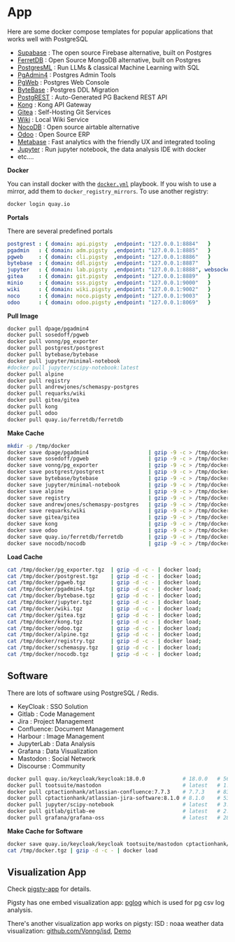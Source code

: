 # App

Here are some docker compose templates for popular applications that works well with PostgreSQL

* [Supabase](supabase/) : The open source Firebase alternative, built on Postgres
* [FerretDB](ferretdb/) : Open Source MongoDB alternative, built on Postgres
* [PostgresML](pgml/) : Run LLMs & classical Machine Learning with SQL
* [PgAdmin4](pgadmin/) : Postgres Admin Tools
* [PgWeb](pgweb/) : Postgres Web Console
* [ByteBase](bytebase/) : Postgres DDL Migration
* [PostgREST](postgrest/) : Auto-Generated PG Backend REST API
* [Kong](kong/) : Kong API Gateway
* [Gitea](gitea/) : Self-Hosting Git Services
* [Wiki](wiki/) : Local Wiki Service
* [NocoDB](nocodb/) : Open source airtable alternative
* [Odoo](odoo/) : Open Source ERP
* [Metabase](metabase/) : Fast analytics with the friendly UX and integrated tooling
* [Jupyter](jupyter/) : Run jupyter notebook, the data analysis IDE with docker
* etc....


**Docker**

You can install docker with the [`docker.yml`](https://github.com/Vonng/pigsty/blob/master/docker.yml) playbook. 
If you wish to use a mirror, add them to `docker_registry_mirrors`. To use another registry: 

```bash
docker login quay.io
````


**Portals**

There are several predefined portals

```yaml
postgrest : { domain: api.pigsty  ,endpoint: "127.0.0.1:8884"   }
pgadmin   : { domain: adm.pigsty  ,endpoint: "127.0.0.1:8885"   }
pgweb     : { domain: cli.pigsty  ,endpoint: "127.0.0.1:8886"   }
bytebase  : { domain: ddl.pigsty  ,endpoint: "127.0.0.1:8887"   }
jupyter   : { domain: lab.pigsty  ,endpoint: "127.0.0.1:8888", websocket: true }
gitea     : { domain: git.pigsty  ,endpoint: "127.0.0.1:8889"   }
minio     : { domain: sss.pigsty  ,endpoint: "127.0.0.1:9000"   }
wiki      : { domain: wiki.pigsty ,endpoint: "127.0.0.1:9002"   }
noco      : { domain: noco.pigsty ,endpoint: "127.0.0.1:9003"   }
odoo      : { domain: odoo.pigsty ,endpoint: "127.0.0.1:8069"   }
```

**Pull Image**

```bash
docker pull dpage/pgadmin4
docker pull sosedoff/pgweb
docker pull vonng/pg_exporter
docker pull postgrest/postgrest
docker pull bytebase/bytebase
docker pull jupyter/minimal-notebook
#docker pull jupyter/scipy-notebook:latest 
docker pull alpine
docker pull registry
docker pull andrewjones/schemaspy-postgres
docker pull requarks/wiki
docker pull gitea/gitea
docker pull kong
docker pull odoo
docker pull quay.io/ferretdb/ferretdb
```


**Make Cache**

```bash
mkdir -p /tmp/docker
docker save dpage/pgadmin4                   | gzip -9 -c > /tmp/docker/pgadmin4.tgz
docker save sosedoff/pgweb                   | gzip -9 -c > /tmp/docker/pgweb.tgz
docker save vonng/pg_exporter                | gzip -9 -c > /tmp/docker/pg_exporter.tgz
docker save postgrest/postgrest              | gzip -9 -c > /tmp/docker/postgrest.tgz
docker save bytebase/bytebase                | gzip -9 -c > /tmp/docker/bytebase.tgz
docker save jupyter/minimal-notebook         | gzip -9 -c > /tmp/docker/jupyter.tgz
docker save alpine                           | gzip -9 -c > /tmp/docker/alpine.tgz
docker save registry                         | gzip -9 -c > /tmp/docker/registry.tgz
docker save andrewjones/schemaspy-postgres   | gzip -9 -c > /tmp/docker/schemaspy.tgz
docker save requarks/wiki                    | gzip -9 -c > /tmp/docker/wiki.tgz
docker save gitea/gitea                      | gzip -9 -c > /tmp/docker/gitea.tgz
docker save kong                             | gzip -9 -c > /tmp/docker/kong.tgz
docker save odoo                             | gzip -9 -c > /tmp/docker/odoo.tgz
docker save quay.io/ferretdb/ferretdb        | gzip -9 -c > /tmp/docker/ferretdb.tgz
docker save nocodb/nocodb                    | gzip -9 -c > /tmp/docker/nocodb.tgz
```


**Load Cache**

```bash
cat /tmp/docker/pg_exporter.tgz  | gzip -d -c - | docker load;
cat /tmp/docker/postgrest.tgz    | gzip -d -c - | docker load;
cat /tmp/docker/pgweb.tgz        | gzip -d -c - | docker load;
cat /tmp/docker/pgadmin4.tgz     | gzip -d -c - | docker load;
cat /tmp/docker/bytebase.tgz     | gzip -d -c - | docker load;
cat /tmp/docker/jupyter.tgz      | gzip -d -c - | docker load;
cat /tmp/docker/wiki.tgz         | gzip -d -c - | docker load;
cat /tmp/docker/gitea.tgz        | gzip -d -c - | docker load;
cat /tmp/docker/kong.tgz         | gzip -d -c - | docker load;
cat /tmp/docker/odoo.tgz         | gzip -d -c - | docker load;
cat /tmp/docker/alpine.tgz       | gzip -d -c - | docker load;
cat /tmp/docker/registry.tgz     | gzip -d -c - | docker load;
cat /tmp/docker/schemaspy.tgz    | gzip -d -c - | docker load;
cat /tmp/docker/nocodb.tgz       | gzip -d -c - | docker load;
```


## Software

There are lots of software using PostgreSQL / Redis.

* KeyCloak : SSO Solution
* Gitlab : Code Management
* Jira : Project Management
* Confluence: Document Management
* Harbour : Image Management
* JupyterLab : Data Analysis
* Grafana : Data Visualization
* Mastodon : Social Network
* Discourse : Community

```bash
docker pull quay.io/keycloak/keycloak:18.0.0            # 18.0.0   # 562MB
docker pull tootsuite/mastodon                          # latest   # 1.76GB
docker pull cptactionhank/atlassian-confluence:7.7.3    # 7.7.3    # 835MB
docker pull cptactionhank/atlassian-jira-software:8.1.0 # 8.1.0    # 531MB
docker pull jupyter/scipy-notebook                      # latest   # 3.01GB
docker pull gitlab/gitlab-ee                            # latest   # 2.69GB
docker pull grafana/grafana-oss                         # latest   # 286MB
```

**Make Cache for Software**

```bash
docker save quay.io/keycloak/keycloak tootsuite/mastodon cptactionhank/atlassian-confluence cptactionhank/atlassian-jira-software jupyter/scipy-notebook gitlab/gitlab-ee grafana/grafana-oss | gzip -c - > docker.tgz
cat /tmp/docker.tgz | gzip -d -c - | docker load  
```


## Visualization App

Check [pigsty-app](https://github.com/Vonng/pigsty-app) for details.

Pigsty has one embed visualization app: [pglog](https://demo.pigsty.cc/d/pglog-overview) which is used for pg csv log analysis.

There's another visualization app works on pigsty: ISD : noaa weather data visualization: [github.com/Vonng/isd](https://github.com/Vonng/isd), [Demo](https://demo.pigsty.cc/d/isd-overview)
